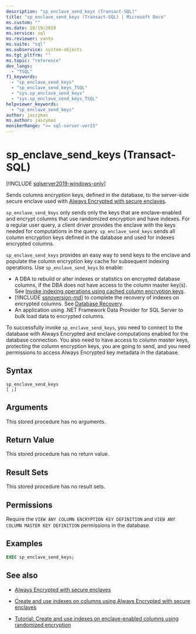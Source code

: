 ```yaml
---
description: "sp_enclave_send_keys (Transact-SQL)"
title: "sp_enclave_send_keys (Transact-SQL) | Microsoft Docs"
ms.custom: ""
ms.date: 10/19/2019
ms.service: sql
ms.reviewer: vanto
ms.suite: "sql"
ms.subservice: system-objects
ms.tgt_pltfrm: ""
ms.topic: "reference"
dev_langs: 
  - "TSQL"
f1_keywords: 
  - "sp_enclave_send_keys"
  - "sp_enclave_send_keys_TSQL"
  - "sys.sp_enclave_send_keys"
  - "sys.sp_enclave_send_keys_TSQL"
helpviewer_keywords: 
  - "sp_enclave_send_keys"
author: jaszymas
ms.author: jaszymas
monikerRange: ">= sql-server-ver15"
---
```

# sp_enclave_send_keys (Transact-SQL)
[!INCLUDE [sqlserver2019-windows-only](../../includes/applies-to-version/sqlserver2019-windows-only.md)]

Sends columns encryption keys, defined in the database, to the server-side secure enclave used with [Always Encrypted with secure enclaves](../security/encryption/always-encrypted-enclaves.md).

`sp_enclave_send_keys` only sends only the keys that are enclave-enabled and encrypt columns that use randomized encryption and have indexes. For a regular user query, a client driver provides the enclave with the keys needed for computations in the query. `sp_enclave_send_keys` sends all column encryption keys defined in the database and used for indexes encrypted columns. 

`sp_enclave_send_keys` provides an easy way to send keys to the enclave and populate the column encryption key cache for subsequent indexing operations. Use `sp_enclave_send_keys` to enable:
- A DBA to rebuild or alter indexes or statistics on encrypted database columns, if the DBA does not have access to the column master key(s). See [Invoke indexing operations using cached column encryption keys](../security/encryption/always-encrypted-enclaves-create-use-indexes.md#invoke-indexing-operations-using-cached-column-encryption-keys).
- [!INCLUDE [ssnoversion-md](../../includes/ssnoversion-md.md)] to complete the recovery of indexes on encrypted columns. See [Database Recovery](../security/encryption/always-encrypted-enclaves.md#database-recovery).
- An application using .NET Framework Data Provider for SQL Server to bulk load data to encrypted columns.

To successfully invoke `sp_enclave_send_keys`, you need to connect to the database with Always Encrypted and enclave computations enabled for the database connection. You also need to have access to column master keys, protecting the column encryption keys, you are going to send, and you need permissions to access Always Encrypted key metadata in the database. 

## Syntax  
  
```
sp_enclave_send_keys
[ ;]  
```

## Arguments

This stored procedure has no arguments.

## Return Value

This stored procedure has no return value.
  
## Result Sets

This stored procedure has no result sets.
  
## Permissions

 Require the `VIEW ANY COLUMN ENCRYPTION KEY DEFINITION` and `VIEW ANY COLUMN MASTER KEY DEFINITION` permissions in the database.  
  
## Examples  
  
```sql
EXEC sp_enclave_send_keys;  
```

## See also
- [Always Encrypted with secure enclaves](../security/encryption/always-encrypted-enclaves.md) 
 
- [Create and use indexes on columns using Always Encrypted with secure enclaves](../security/encryption/always-encrypted-enclaves-create-use-indexes.md)

- [Tutorial: Create and use indexes on enclave-enabled columns using randomized encryption](../security/tutorial-creating-using-indexes-on-enclave-enabled-columns-using-randomized-encryption.md)

